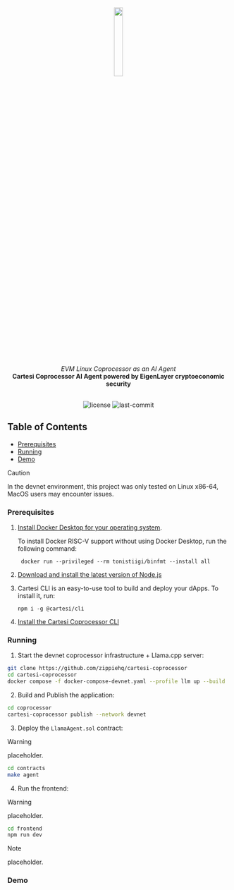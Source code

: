 <br>
<p align="center">
    <img src="https://github.com/Mugen-Builders/.github/assets/153661799/7ed08d4c-89f4-4bde-a635-0b332affbd5d" align="center" width="20%">
</p>
<br>
<div align="center">
    <i>EVM Linux Coprocessor as an AI Agent</i>
</div>
<div align="center">
<b>Cartesi Coprocessor AI Agent powered by EigenLayer cryptoeconomic security</b>
</div>
<br>
<p align="center">
	<img src="https://img.shields.io/github/license/henriquemarlon/coprocessor-llama-agent?style=default&logo=opensourceinitiative&logoColor=white&color=79F7FA" alt="license">
	<img src="https://img.shields.io/github/last-commit/henriquemarlon/coprocessor-llama-agent?style=default&logo=git&logoColor=white&color=868380" alt="last-commit">
</p>

##  Table of Contents

- [Prerequisites](#prerequisites)
- [Running](#running)
- [Demo](#demo)

> [!CAUTION]
> In the devnet environment, this project was only tested on Linux x86-64, MacOS users may encounter issues.

###  Prerequisites

1. [Install Docker Desktop for your operating system](https://www.docker.com/products/docker-desktop/).

    To install Docker RISC-V support without using Docker Desktop, run the following command:
    
   ```shell
    docker run --privileged --rm tonistiigi/binfmt --install all
   ```

2. [Download and install the latest version of Node.js](https://nodejs.org/en/download)

3. Cartesi CLI is an easy-to-use tool to build and deploy your dApps. To install it, run:

   ```shell
   npm i -g @cartesi/cli
   ```

4. [Install the Cartesi Coprocessor CLI](https://docs.mugen.builders/cartesi-co-processor-tutorial/installation)

###  Running

1. Start the devnet coprocessor infrastructure + Llama.cpp server:

```bash
git clone https://github.com/zippiehq/cartesi-coprocessor
cd cartesi-coprocessor
docker compose -f docker-compose-devnet.yaml --profile llm up --build
```

2. Build and Publish the application:

```sh
cd coprocessor
cartesi-coprocessor publish --network devnet
```

3. Deploy the `LlamaAgent.sol` contract:

> [!WARNING]
> placeholder.
   
```sh
cd contracts
make agent
```

4. Run the frontend:

> [!WARNING]
> placeholder.

```sh
cd frontend
npm run dev
```

> [!NOTE]
> placeholder.

### Demo
